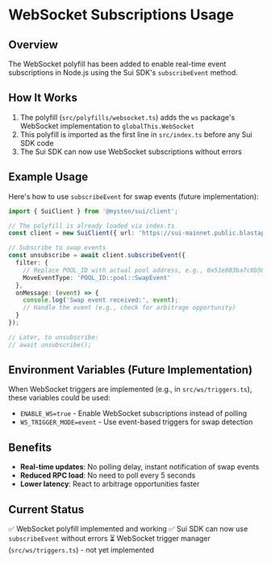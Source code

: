 # WebSocket Subscriptions Usage

## Overview

The WebSocket polyfill has been added to enable real-time event subscriptions in Node.js using the Sui SDK's `subscribeEvent` method.

## How It Works

1. The polyfill (`src/polyfills/websocket.ts`) adds the `ws` package's WebSocket implementation to `globalThis.WebSocket`
2. This polyfill is imported as the first line in `src/index.ts` before any Sui SDK code
3. The Sui SDK can now use WebSocket subscriptions without errors

## Example Usage

Here's how to use `subscribeEvent` for swap events (future implementation):

```typescript
import { SuiClient } from '@mysten/sui/client';

// The polyfill is already loaded via index.ts
const client = new SuiClient({ url: 'https://sui-mainnet.public.blastapi.io' });

// Subscribe to swap events
const unsubscribe = await client.subscribeEvent({
  filter: {
    // Replace POOL_ID with actual pool address, e.g., 0x51e883ba7c0b566a26cbc8a94cd33eb0abd418a77cc1e60ad22fd9b1f29cd2ab
    MoveEventType: 'POOL_ID::pool::SwapEvent'
  },
  onMessage: (event) => {
    console.log('Swap event received:', event);
    // Handle the event (e.g., check for arbitrage opportunity)
  }
});

// Later, to unsubscribe:
// await unsubscribe();
```

## Environment Variables (Future Implementation)

When WebSocket triggers are implemented (e.g., in `src/ws/triggers.ts`), these variables could be used:

- `ENABLE_WS=true` - Enable WebSocket subscriptions instead of polling
- `WS_TRIGGER_MODE=event` - Use event-based triggers for swap detection

## Benefits

- **Real-time updates**: No polling delay, instant notification of swap events
- **Reduced RPC load**: No need to poll every 5 seconds
- **Lower latency**: React to arbitrage opportunities faster

## Current Status

✅ WebSocket polyfill implemented and working
✅ Sui SDK can now use `subscribeEvent` without errors
⏳ WebSocket trigger manager (`src/ws/triggers.ts`) - not yet implemented
